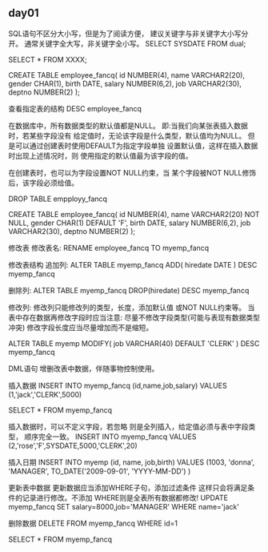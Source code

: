 ## day01
SQL语句不区分大小写，但是为了阅读方便，
建议关键字与非关键字大小写分开。
通常关键字全大写，非关键字全小写。
SELECT SYSDATE FROM dual;

SELECT * FROM XXXX;

CREATE TABLE employee_fancq(
	id NUMBER(4),
	name VARCHAR2(20),
	gender CHAR(1),
	birth DATE,
  salary NUMBER(6,2),
  job VARCHAR2(30),
  deptno NUMBER(2)
);

查看指定表的结构
DESC employee_fancq

在数据库中，所有数据类型的默认值都是NULL。
即:当我们向某张表插入数据时，若某些字段没有
给定值时，无论该字段是什么类型，默认值均为NULL。
但是可以通过创建表时使用DEFAULT为指定字段单独
设置默认值，这样在插入数据时出现上述情况时，则
使用指定的默认值最为该字段的值。

在创建表时，也可以为字段设置NOT NULL约束，当
某个字段被NOT NULL修饰后，该字段必须给值。

DROP TABLE empployy_fancq

CREATE TABLE employee_fancq(
	id NUMBER(4),
	name VARCHAR2(20) NOT NULL,
	gender CHAR(1) DEFAULT 'F',
	birth DATE,
  salary NUMBER(6,2),
  job VARCHAR2(30),
  deptno NUMBER(2)
);

修改表
修改表名:
RENAME employee_fancq TO myemp_fancq

修改表结构
追加列:
ALTER TABLE myemp_fancq ADD(
  hiredate DATE
)
DESC myemp_fancq

删除列:
ALTER TABLE myemp_fancq DROP(hiredate)
DESC myemp_fancq

修改列:
修改列只能修改列的类型，长度，添加默认值
或NOT NULL约束等。
当表中存在数据再修改字段时应当注意:
尽量不修改字段类型(可能与表现有数据类型冲突)
修改字段长度应当尽量增加而不是缩短。

ALTER TABLE myemp MODIFY(
  job VARCHAR(40) DEFAULT 'CLERK'
)
DESC myemp_fancq


DML语句
增删改表中数据，伴随事物控制使用。

插入数据
INSERT INTO myemp_fancq
(id,name,job,salary)
VALUES
(1,'jack','CLERK',5000)

SELECT * FROM myemp_fancq

插入数据时，可以不定义字段，若忽略
则是全列插入，给定值必须与表中字段类型，
顺序完全一致。
INSERT INTO myemp_fancq
VALUES
(2,'rose','F',SYSDATE,5000,'CLERK',20)


插入日期
INSERT INTO myemp 
(id, name, job,birth) 
VALUES
(1003, 'donna', 'MANAGER', 
 TO_DATE('2009-09-01', 'YYYY-MM-DD')
)

更新表中数据
更新数据应当添加WHERE子句，添加过滤条件
这样只会将满足条件的记录进行修改。不添加
WHERE则是全表所有数据都修改!
UPDATE myemp_fancq
SET salary=8000,job='MANAGER'
WHERE name='jack'

删除数据
DELETE FROM myemp_fancq
WHERE id=1

SELECT * FROM myemp_fancq

